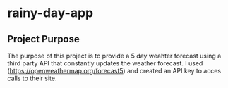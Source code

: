 # rainy-day-app


## Project Purpose
The purpose of this project is to provide a 5 day weahter forecast using a third party API that constantly updates the weather forecast. I used (https://openweathermap.org/forecast5) and created an API key to acces calls to their site.